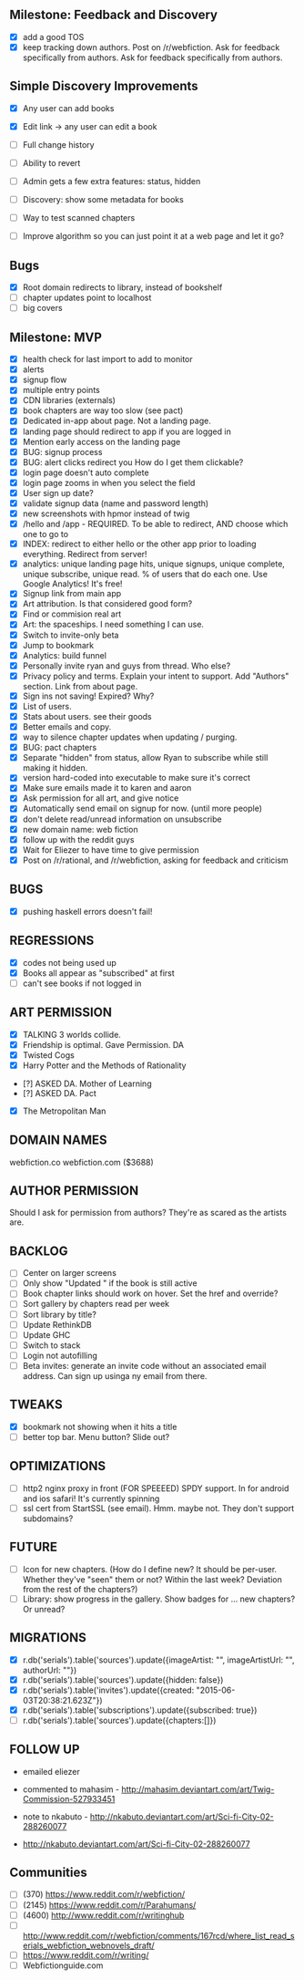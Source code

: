 Milestone: Feedback and Discovery
---------------------------------
- [x] add a good TOS
- [x] keep tracking down authors. Post on /r/webfiction. Ask for feedback specifically from authors. Ask for feedback specifically from authors.

Simple Discovery Improvements
-----------------------------
- [x] Any user can add books
- [x] Edit link -> any user can edit a book
- [ ] Full change history
- [ ] Ability to revert
- [ ] Admin gets a few extra features: status, hidden

- [ ] Discovery: show some metadata for books
- [ ] Way to test scanned chapters

- [ ] Improve algorithm so you can just point it at a web page and let it go?

Bugs
----
- [x] Root domain redirects to library, instead of bookshelf
- [ ] chapter updates point to localhost
- [ ] big covers

Milestone: MVP
-------------------
- [x] health check for last import to add to monitor
- [x] alerts
- [x] signup flow
- [x] multiple entry points
- [x] CDN libraries (externals)
- [x] book chapters are way too slow (see pact)
- [x] Dedicated in-app about page. Not a landing page.
- [x] landing page should redirect to app if you are logged in
- [x] Mention early access on the landing page
- [x] BUG: signup process
- [x] BUG: alert clicks redirect you How do I get them clickable?
- [x] login page doesn't auto complete
- [x] login page zooms in when you select the field
- [x] User sign up date?
- [x] validate signup data (name and password length)
- [x] new screenshots with hpmor instead of twig
- [x] /hello and /app - REQUIRED. To be able to redirect, AND choose which one to go to
- [x] INDEX: redirect to either hello or the other app prior to loading everything. Redirect from server!
- [x] analytics: unique landing page hits, unique signups, unique complete, unique subscribe, unique read. % of users that do each one. Use Google Analytics! It's free!
- [x] Signup link from main app
- [x] Art attribution. Is that considered good form?
- [x] Find or commision real art
- [x] Art: the spaceships. I need something I can use.
- [x] Switch to invite-only beta
- [x] Jump to bookmark
- [x] Analytics: build funnel
- [x] Personally invite ryan and guys from thread. Who else?
- [x] Privacy policy and terms. Explain your intent to support. Add "Authors" section. Link from about page.
- [x] Sign ins not saving! Expired? Why?
- [x] List of users.
- [x] Stats about users. see their goods
- [x] Better emails and copy.
- [x] way to silence chapter updates when updating / purging.
- [x] BUG: pact chapters
- [x] Separate "hidden" from status, allow Ryan to subscribe while still making it hidden.
- [x] version hard-coded into executable to make sure it's correct
- [x] Make sure emails made it to karen and aaron
- [x] Ask permission for all art, and give notice
- [x] Automatically send email on signup for now. (until more people)
- [x] don't delete read/unread information on unsubscribe
- [x] new domain name: web fiction
- [x] follow up with the reddit guys
- [x] Wait for Eliezer to have time to give permission
- [x] Post on /r/rational, and /r/webfiction, asking for feedback and criticism

BUGS
----
- [x] pushing haskell errors doesn't fail!

REGRESSIONS
-----------
- [x] codes not being used up
- [x] Books all appear as "subscribed" at first
- [ ] can't see books if not logged in

ART PERMISSION
-----------------
- [x] TALKING 3 worlds collide.
- [x] Friendship is optimal. Gave Permission. DA
- [x] Twisted Cogs
- [x] Harry Potter and the Methods of Rationality
- [?] ASKED DA. Mother of Learning
- [?] ASKED DA. Pact
- [x] The Metropolitan Man

DOMAIN NAMES
------------
webfiction.co
webfiction.com ($3688)

AUTHOR PERMISSION
-----------------
Should I ask for permission from authors? They're as scared as the artists are.

BACKLOG
----
- [ ] Center on larger screens
- [ ] Only show "Updated <date>" if the book is still active
- [ ] Book chapter links should work on hover. Set the href and override?
- [ ] Sort gallery by chapters read per week
- [ ] Sort library by title?
- [ ] Update RethinkDB
- [ ] Update GHC
- [ ] Switch to stack
- [ ] Login not autofilling
- [ ] Beta invites: generate an invite code without an associated email address. Can sign up usinga ny email from there.

TWEAKS
------
- [x] bookmark not showing when it hits a title
- [ ] better top bar. Menu button? Slide out?

OPTIMIZATIONS
---------------------
- [ ] http2 nginx proxy in front (FOR SPEEEED) SPDY support. In for android and ios safari! It's currently spinning
- [ ] ssl cert from StartSSL (see email). Hmm. maybe not. They don't support subdomains?

FUTURE
-------
- [ ] Icon for new chapters. (How do I define new? It should be per-user. Whether they've "seen" them or not? Within the last week? Deviation from the rest of the chapters?)
- [ ] Library: show progress in the gallery. Show badges for ... new chapters? Or unread?

MIGRATIONS
----------
- [x] r.db('serials').table('sources').update({imageArtist: "", imageArtistUrl: "", authorUrl: ""})
- [x] r.db('serials').table('sources').update({hidden: false})
- [x] r.db('serials').table('invites').update({created: "2015-06-03T20:38:21.623Z"})
- [x] r.db('serials').table('subscriptions').update({subscribed: true})
- [ ] r.db('serials').table('sources').update({chapters:[]})

FOLLOW UP
---------
- emailed eliezer
- commented to mahasim - http://mahasim.deviantart.com/art/Twig-Commission-527933451
- note to nkabuto - http://nkabuto.deviantart.com/art/Sci-fi-City-02-288260077

- http://nkabuto.deviantart.com/art/Sci-fi-City-02-288260077


Communities
------------
- [ ] (370) https://www.reddit.com/r/webfiction/
- [ ] (2145) https://www.reddit.com/r/Parahumans/
- [ ] (4600) http://www.reddit.com/r/writinghub
- [ ] http://www.reddit.com/r/webfiction/comments/167rcd/where_list_read_serials_webfiction_webnovels_draft/
- [ ] https://www.reddit.com/r/writing/
- [ ] Webfictionguide.com
